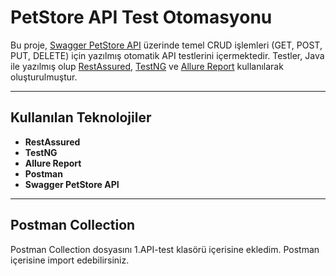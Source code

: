 # PetStore API Test Otomasyonu

Bu proje, [Swagger PetStore API](https://petstore.swagger.io/) üzerinde temel CRUD işlemleri (GET, POST, PUT, DELETE) için yazılmış otomatik API testlerini içermektedir. Testler, Java ile yazılmış olup [RestAssured](https://rest-assured.io/), [TestNG](https://testng.org/) ve [Allure Report](https://docs.qameta.io/allure/) kullanılarak oluşturulmuştur.

---

## Kullanılan Teknolojiler

- **RestAssured**
- **TestNG**
- **Allure Report**
- **Postman**
- **Swagger PetStore API**

---

## Postman Collection

Postman Collection dosyasını 1.API-test klasörü içerisine ekledim. Postman içerisine import edebilirsiniz.

